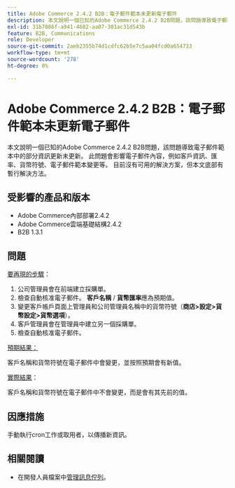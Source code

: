 ```yaml
---
title: Adobe Commerce 2.4.2 B2B：電子郵件範本未更新電子郵件
description: 本文說明一個已知的Adobe Commerce 2.4.2 B2B問題，該問題導致電子郵件範本中的部分資訊更新未更新。 此問題會影響電子郵件內容，例如客戶資訊、匯率、貨幣符號、電子郵件範本變更等。 目前沒有可用的解決方案，但本文底部有暫行解決方法。
exl-id: 31b7086f-a941-4682-aa07-301ac31d543b
feature: B2B, Communications
role: Developer
source-git-commit: 2aeb2355b74d1cdfc62b5e7c5aa04fcd0a654733
workflow-type: tm+mt
source-wordcount: '278'
ht-degree: 0%

---
```


# Adobe Commerce 2.4.2 B2B：電子郵件範本未更新電子郵件

本文說明一個已知的Adobe Commerce 2.4.2 B2B問題，該問題導致電子郵件範本中的部分資訊更新未更新。 此問題會影響電子郵件內容，例如客戶資訊、匯率、貨幣符號、電子郵件範本變更等。 目前沒有可用的解決方案，但本文底部有暫行解決方法。

## 受影響的產品和版本

* Adobe Commerce內部部署2.4.2
* Adobe Commerce雲端基礎結構2.4.2
* B2B 1.3.1

## 問題

<u>要再現的步驟</u>：

1. 公司管理員會在前端建立採購單。
1. 檢查自動核准電子郵件。 **客戶名稱** / **貨幣匯率**&#x200B;應為預期值。
1. 變更客戶帳戶頁面上管理員和公司管理員名稱中的貨幣符號（**商店>設定>貨幣設定>貨幣選項**）。
1. 客戶管理員會在管理員中建立另一個採購單。
1. 檢查自動核准電子郵件。

<u>預期結果：</u>

客戶名稱和貨幣符號在電子郵件中會變更，並按照預期會有新值。

<u>實際結果</u>：

客戶名稱和貨幣符號在電子郵件中不會變更，而是會有其先前的值。

## 因應措施

手動執行cron工作或取用者，以傳播新資訊。

## 相關閱讀

* 在開發人員檔案中[管理訊息佇列](https://experienceleague.adobe.com/zh-hant/docs/commerce-operations/configuration-guide/message-queues/manage-message-queues)。
